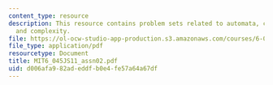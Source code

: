 ```yaml
---
content_type: resource
description: This resource contains problem sets related to automata, computability,
  and complexity.
file: https://ol-ocw-studio-app-production.s3.amazonaws.com/courses/6-045j-automata-computability-and-complexity-spring-2011/d006afa982adeddfb0e4fe57a64a67df_MIT6_045JS11_assn02.pdf
file_type: application/pdf
resourcetype: Document
title: MIT6_045JS11_assn02.pdf
uid: d006afa9-82ad-eddf-b0e4-fe57a64a67df
---
```

